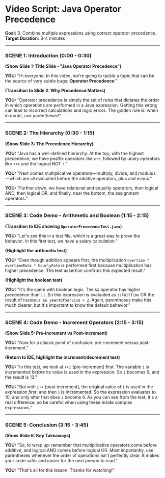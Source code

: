 
# Video Script: Java Operator Precedence

**Goal:** 3. Combine multiple expressions using correct operator precedence.
**Target Duration:** 3-4 minutes

---

### SCENE 1: Introduction (0:00 - 0:30)

**(Show Slide 1: Title Slide - "Java Operator Precedence")**

**YOU:**
"Hi everyone. In this video, we're going to tackle a topic that can be the source of very subtle bugs: **Operator Precedence**."

**(Transition to Slide 2: Why Precedence Matters)**

**YOU:**
"Operator precedence is simply the set of rules that dictates the order in which operations are performed in a Java expression. Getting this wrong can lead to incorrect calculations and logic errors. The golden rule is: when in doubt, use parentheses!"

---

### SCENE 2: The Hierarchy (0:30 - 1:15)

**(Show Slide 3: The Precedence Hierarchy)**

**YOU:**
"Java has a well-defined hierarchy. At the top, with the highest precedence, we have postfix operators like `x++`, followed by unary operators like `++x` and the logical NOT `!`."

**YOU:**
"Next comes multiplicative operators—multiply, divide, and modulus—which are all evaluated before the additive operators, plus and minus."

**YOU:**
"Further down, we have relational and equality operators, then logical AND, then logical OR, and finally, near the bottom, the assignment operators."

---

### SCENE 3: Code Demo - Arithmetic and Boolean (1:15 - 2:15)

**(Transition to IDE showing `OperatorPrecedenceTest.java`)**

**YOU:**
"Let's see this in a test file, which is a great way to prove the behavior. In this first test, we have a salary calculation."

**(Highlight the arithmetic test)**

**YOU:**
"Even though addition appears first, the multiplication `overtime * overtimeRate * hourlyRate` is performed first because multiplication has higher precedence. The test assertion confirms this expected result."

**(Highlight the boolean test)**

**YOU:**
"It's the same with boolean logic. The `&&` operator has higher precedence than `||`. So this expression is evaluated as `isFullTime` OR the result of `hasBonus && yearsOfService > 2`. Again, parentheses make this much clearer, but it's important to know the default behavior."

---

### SCENE 4: Code Demo - Increment Operators (2:15 - 3:15)

**(Show Slide 5: Pre-increment vs Post-increment)**

**YOU:**
"Now for a classic point of confusion: pre-increment versus post-increment."

**(Return to IDE, highlight the increment/decrement test)**

**YOU:**
"In this test, we look at `++i` (pre-increment) first. The variable `i` is incremented *before* its value is used in the expression. So `i` becomes 6, and the result is 12."

**YOU:**
"But with `i++` (post-increment), the original value of `i` is used in the expression *first*, and *then* `i` is incremented. So the expression evaluates to 10, and only after that does `i` become 6. As you can see from the test, it's a real difference, so be careful when using these inside complex expressions."

---

### SCENE 5: Conclusion (3:15 - 3:45)

**(Show Slide 6: Key Takeaways)**

**YOU:**
"So, to wrap up: remember that multiplicative operators come before additive, and logical AND comes before logical OR. Most importantly, use parentheses whenever the order of operations isn't perfectly clear. It makes your code safer and easier for the next person to read."

**YOU:**
"That's all for this lesson. Thanks for watching!"

